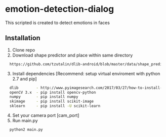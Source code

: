 # emotion-detection-dialog
This scripted is created to detect emotions in faces

## Installation
1. Clone repo
2. Download shape predictor and place within same directory
```bash
  https://github.com/tzutalin/dlib-android/blob/master/data/shape_predictor_68_face_landmarks.dat
  ```
3. Install dependencies
   [Recommend: setup virtual enviroment with python 2.7 and pip] 
```bash
  dlib        - http://www.pyimagesearch.com/2017/03/27/how-to-install-dlib/
  openCV 3.x  - pip install opencv-python
  numpy       - pip install numpy
  skimage     - pip install scikit-image
  sklearn     - pip install -U scikit-learn
  ```
4. Set your camera port [cam_port]
5. Run main.py
```bash
  python2 main.py
  ```
